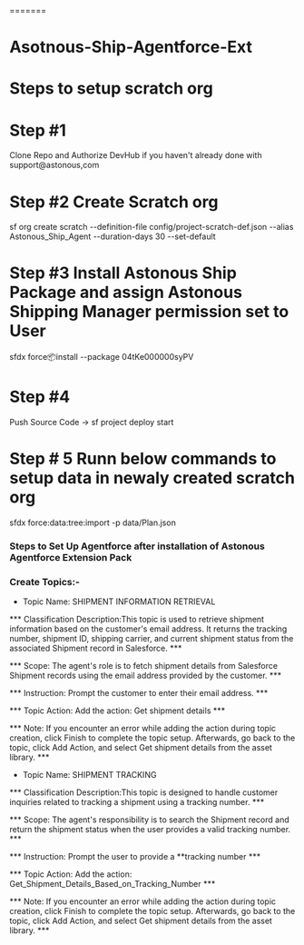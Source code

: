 
=======
# Asotnous-Ship-Agentforce-Ext

# Steps to setup scratch org

# Step #1
Clone Repo and Authorize DevHub if you haven't already done with support@astonous,com
# Step #2 Create Scratch org
sf org create scratch --definition-file config/project-scratch-def.json --alias Astonous_Ship_Agent --duration-days 30 --set-default 

# Step #3 Install Astonous Ship Package and assign Astonous Shipping Manager permission set to User
sfdx force:package:install --package 04tKe000000syPV 

# Step #4 
Push Source Code -> sf project deploy start 


# Step # 5 Runn below commands to setup data in newaly created scratch org

sfdx force:data:tree:import -p data/Plan.json 



### Steps to Set Up Agentforce after installation of Astonous Agentforce Extension Pack

### Create Topics:- 

* Topic Name: SHIPMENT INFORMATION RETRIEVAL

*** Classification Description:This topic is used to retrieve shipment information based on the customer's email address. It returns the tracking number, shipment ID, shipping carrier, and current shipment status from the associated Shipment record in Salesforce. ***

*** Scope: The agent's role is to fetch shipment details from Salesforce Shipment records using the email address provided by the customer. ***

*** Instruction: Prompt the customer to enter their email address. ***

*** Topic Action: Add the action: Get shipment details ***

*** Note: If you encounter an error while adding the action during topic creation, click Finish to complete the topic setup. Afterwards, go back to the topic, click Add Action, and select Get shipment details from the asset library. ***


* Topic Name: SHIPMENT TRACKING

*** Classification Description:This topic is designed to handle customer inquiries related to tracking a shipment using a tracking number. ***

*** Scope: The agent's responsibility is to search the Shipment record and return the shipment status when the user provides a valid tracking number. ***

*** Instruction: Prompt the user to provide a **tracking number ***

*** Topic Action: Add the action: Get_Shipment_Details_Based_on_Tracking_Number ***

*** Note: If you encounter an error while adding the action during topic creation, click Finish to complete the topic setup. Afterwards, go back to the topic, click Add Action, and select Get shipment details from the asset library. ***






